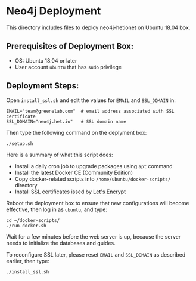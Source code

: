 # Neo4j Deployment

This directory includes files to deploy neo4j-hetionet on Ubuntu 18.04 box.

## Prerequisites of Deployment Box:
 - OS: Ubuntu 18.04 or later
 - User account `ubuntu` that has `sudo` privilege

## Deployment Steps:

Open `install_ssl.sh` and edit the values for `EMAIL` and `SSL_DOMAIN` in:
```shell
EMAIL="team@greenelab.com"  # email address associated with SSL certificate
SSL_DOMAIN="neo4j.het.io"   # SSL domain name
```

Then type the following command on the deplyment box:
```shell
./setup.sh
```

Here is a summary of what this script does:
 - Install a daily cron job to upgrade packages using `apt` command
 - Install the latest Docker CE (Community Edition)
 - Copy docker-related scripts into `/home/ubuntu/docker-scripts/` directory
 - Install SSL certificates issed by [Let's Encrypt](https://letsencrypt.org/)

Reboot the deployment box to ensure that new configurations will become effective, then log in as `ubuntu`, and type:
```shell
cd ~/docker-scripts/
./run-docker.sh
```
Wait for a few minutes before the web server is up, because the server needs to initialize the databases and guides.

To reconfigure SSL later, please reset `EMAIL` and `SSL_DOMAIN` as described earlier, then type:
```shell
./install_ssl.sh
```
